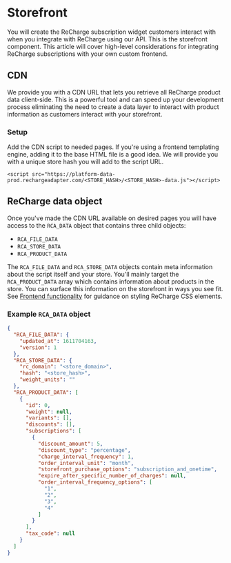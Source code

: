 # Storefront

You will create the ReCharge subscription widget customers interact with when you integrate with ReCharge using our API. This is the storefront component. This article will cover high-level considerations for integrating ReCharge subscriptions with your own custom frontend. 

## CDN

We provide you with a CDN URL that lets you retrieve all ReCharge product data client-side. This is a powerful tool and can speed up your development process eliminating the need to create a data layer to interact with product information as customers interact with your storefront.

### Setup

Add the CDN script to needed pages. If you're using a frontend templating engine, adding it to the base HTML file is a good idea. We will provide you with a unique store hash you will add to the script URL.

`<script src="https://platform-data-prod.rechargeadapter.com/<STORE_HASH>/<STORE_HASH>-data.js"></script>`


## ReCharge data object

Once you've made the CDN URL available on desired pages you will have access to the `RCA_DATA` object that contains three child objects:

- `RCA_FILE_DATA`
- `RCA_STORE_DATA`
- `RCA_PRODUCT_DATA`

The `RCA_FILE_DATA` and `RCA_STORE_DATA` objects contain meta information about the script itself and your store. You'll mainly target the `RCA_PRODUCT_DATA` array which contains information about products in the store. You can surface this information on the storefront in ways you see fit. See [Frontend functionality](fe-functionality.md) for guidance on styling ReCharge CSS elements.

### Example `RCA_DATA` object

```json
{
  "RCA_FILE_DATA": {
    "updated_at": 1611704163,
    "version": 1
  },
  "RCA_STORE_DATA": {
    "rc_domain": "<store_domain>",
    "hash": "<store_hash>",
    "weight_units": ""
  },
  "RCA_PRODUCT_DATA": [
    {
      "id": 0,
      "weight": null,
      "variants": [],
      "discounts": [],
      "subscriptions": [
        {
          "discount_amount": 5,
          "discount_type": "percentage",
          "charge_interval_frequency": 1,
          "order_interval_unit": "month",
          "storefront_purchase_options": "subscription_and_onetime",
          "expire_after_specific_number_of_charges": null,
          "order_interval_frequency_options": [
            "1",
            "2",
            "3",
            "4"
          ]
        }
      ],
      "tax_code": null
    }
  ]
}
```

